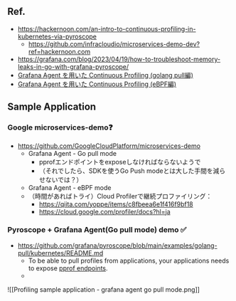 ## Ref.
- https://hackernoon.com/an-intro-to-continuous-profiling-in-kubernetes-via-pyroscope
	- https://github.com/infracloudio/microservices-demo-dev?ref=hackernoon.com
- https://grafana.com/blog/2023/04/19/how-to-troubleshoot-memory-leaks-in-go-with-grafana-pyroscope/
- [Grafana Agent を用いた Continuous Profiling (golang pull編)](https://qiita.com/yosshi_/items/5d2b917027787b9a9f1e)
- [Grafana Agent を用いた Continuous Profiling (eBPF編)](https://qiita.com/yosshi_/items/ab8252c1b44533c5e1b6)
## Sample Application
### Google microservices-demo❓
- https://github.com/GoogleCloudPlatform/microservices-demo
	- Grafana Agent - Go pull mode
		- pprofエンドポイントをexposeしなければならないようで
		- （それでしたら、SDKを使うGo Push modeとは大した手間を減らせないでは？）
	- Grafana Agent - eBPF mode
	- （時間があればトライ）Cloud Profilerで継続プロファイリング：
		- https://qiita.com/yoppe/items/c8fbeea6e1f416f9bf18
		- https://cloud.google.com/profiler/docs?hl=ja

### Pyroscope + Grafana Agent(Go pull mode) demo ✅
- https://github.com/grafana/pyroscope/blob/main/examples/golang-pull/kubernetes/README.md
	- To be able to pull profiles from applications, your applications needs to expose [pprof endpoints](https://pkg.go.dev/net/http/pprof).
	- 
![[Profiling sample application - grafana agent go pull mode.png]]